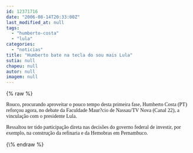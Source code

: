 ```yaml
---
id: 12371716
date: "2006-08-14T20:33:00Z"
last_modified_at: null
tags:
  - "humberto-costa"
  - "lula"
categories:
  - "noticias"
title: "Humberto bate na tecla do sou mais Lula"
sutia: null
chapeu: null
autor: null
imagem: null
---
```

{\% raw %}
<p><P><FONT face=Verdana>Rouco,&nbsp;procurando aproveitar&nbsp;o pouco tempo desta primeira fase, Humberto Costa (PT) reforçou agora, no debate da Faculdade Maur?cio de Nassau/TV Nova (Canal 22), a vinculação&nbsp;com o presidente Lula.</FONT></P></p>
<p><P><FONT face=Verdana>Ressaltou&nbsp;ter tido participação direta&nbsp;nas decisões do governo federal de investir, por exemplo, na construção da refinaria e da Hemobras em Pernambuco.</FONT></P> </p>
{\% endraw %}